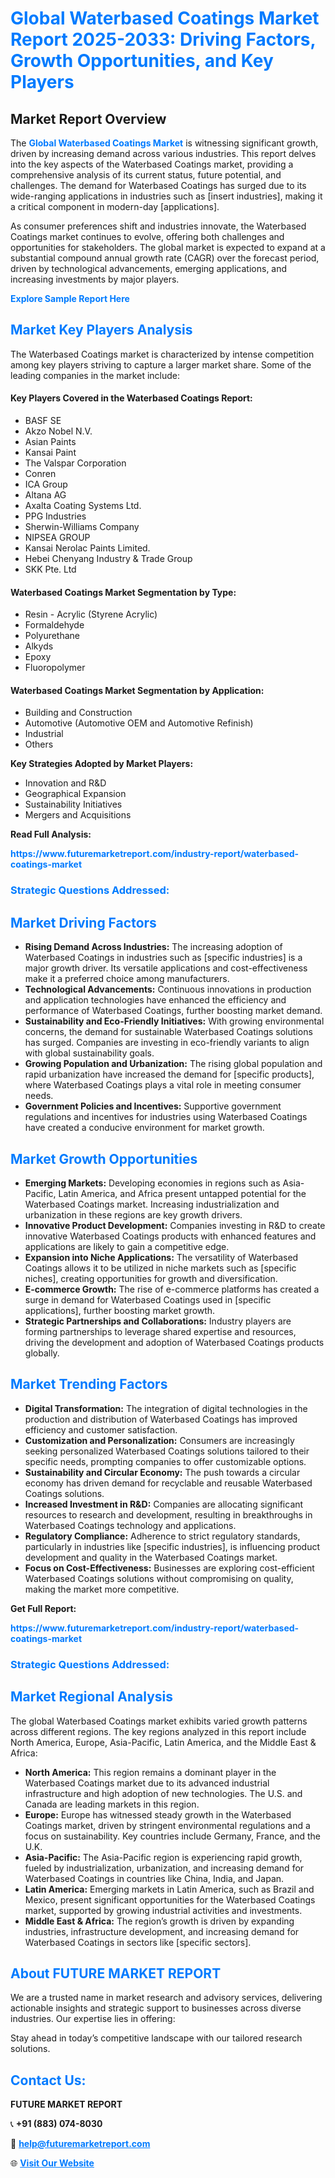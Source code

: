 <h1 style="color: #007BFF;">Global Waterbased Coatings Market Report 2025-2033: Driving Factors, Growth Opportunities, and Key Players</h1>

<section id="overview">
<h2>Market Report Overview</h2>
<p>The <a href="https://www.futuremarketreport.com/industry-report/waterbased-coatings-market" style="color: #007BFF; text-decoration: none;"><strong>Global Waterbased Coatings Market</strong></a> is witnessing significant growth, driven by increasing demand across various industries. This report delves into the key aspects of the Waterbased Coatings market, providing a comprehensive analysis of its current status, future potential, and challenges. The demand for Waterbased Coatings has surged due to its wide-ranging applications in industries such as [insert industries], making it a critical component in modern-day [applications].</p>
<p>As consumer preferences shift and industries innovate, the Waterbased Coatings market continues to evolve, offering both challenges and opportunities for stakeholders. The global market is expected to expand at a substantial compound annual growth rate (CAGR) over the forecast period, driven by technological advancements, emerging applications, and increasing investments by major players.</p>
</section>

<section id="overview">
<p><a href="https://www.futuremarketreport.com/request-sample/reportId=59672" style="color: #007BFF; text-decoration: none;"><strong>Explore Sample Report Here</strong></a></p>
</section>

<section id="key-players">
<h2 style="color: #007BFF;">Market Key Players Analysis</h2>
<p>The Waterbased Coatings market is characterized by intense competition among key players striving to capture a larger market share. Some of the leading companies in the market include:</p>
<h4>Key Players Covered in the Waterbased Coatings Report:</h4>
<ul><li>BASF SE</li><li>Akzo Nobel N.V.</li><li>Asian Paints</li><li>Kansai Paint</li><li>The Valspar Corporation</li><li>Conren</li><li>ICA Group</li><li>Altana AG</li><li>Axalta Coating Systems Ltd.</li><li>PPG Industries</li><li>Sherwin-Williams Company</li><li>NIPSEA GROUP</li><li>Kansai Nerolac Paints Limited.</li><li>Hebei Chenyang Industry &amp; Trade Group</li><li>SKK Pte. Ltd</li></ul>
<h4>Waterbased Coatings Market Segmentation by Type:</h4>
<ul><li>Resin - Acrylic (Styrene Acrylic)</li><li>Formaldehyde</li><li>Polyurethane</li><li>Alkyds</li><li>Epoxy</li><li>Fluoropolymer</li></ul>

<h4>Waterbased Coatings Market Segmentation by Application:</h4>
<ul><li>Building and Construction</li><li>Automotive (Automotive OEM and Automotive Refinish)</li><li>Industrial</li><li>Others</li></ul>
<p><strong>Key Strategies Adopted by Market Players:</strong></p>
<ul>
<li>Innovation and R&D</li>
<li>Geographical Expansion</li>
<li>Sustainability Initiatives</li>
<li>Mergers and Acquisitions</li>
</ul>
</section>

<section>
<p><strong>Read Full Analysis: </strong></p><a href="https://www.futuremarketreport.com/industry-report/waterbased-coatings-market" style="color: #007BFF; text-decoration: none;"><strong>https://www.futuremarketreport.com/industry-report/waterbased-coatings-market</strong></a>
<h3 style="color: #007BFF;">Strategic Questions Addressed:</h3>
</section>

<section id="driving-factors">
<h2 style="color: #007BFF;">Market Driving Factors</h2>
<ul>
<li><strong>Rising Demand Across Industries:</strong> The increasing adoption of Waterbased Coatings in industries such as [specific industries] is a major growth driver. Its versatile applications and cost-effectiveness make it a preferred choice among manufacturers.</li>
<li><strong>Technological Advancements:</strong> Continuous innovations in production and application technologies have enhanced the efficiency and performance of Waterbased Coatings, further boosting market demand.</li>
<li><strong>Sustainability and Eco-Friendly Initiatives:</strong> With growing environmental concerns, the demand for sustainable Waterbased Coatings solutions has surged. Companies are investing in eco-friendly variants to align with global sustainability goals.</li>
<li><strong>Growing Population and Urbanization:</strong> The rising global population and rapid urbanization have increased the demand for [specific products], where Waterbased Coatings plays a vital role in meeting consumer needs.</li>
<li><strong>Government Policies and Incentives:</strong> Supportive government regulations and incentives for industries using Waterbased Coatings have created a conducive environment for market growth.</li>
</ul>
</section>

<section id="growth-opportunities">
<h2 style="color: #007BFF;">Market Growth Opportunities</h2>
<ul>
<li><strong>Emerging Markets:</strong> Developing economies in regions such as Asia-Pacific, Latin America, and Africa present untapped potential for the Waterbased Coatings market. Increasing industrialization and urbanization in these regions are key growth drivers.</li>
<li><strong>Innovative Product Development:</strong> Companies investing in R&D to create innovative Waterbased Coatings products with enhanced features and applications are likely to gain a competitive edge.</li>
<li><strong>Expansion into Niche Applications:</strong> The versatility of Waterbased Coatings allows it to be utilized in niche markets such as [specific niches], creating opportunities for growth and diversification.</li>
<li><strong>E-commerce Growth:</strong> The rise of e-commerce platforms has created a surge in demand for Waterbased Coatings used in [specific applications], further boosting market growth.</li>
<li><strong>Strategic Partnerships and Collaborations:</strong> Industry players are forming partnerships to leverage shared expertise and resources, driving the development and adoption of Waterbased Coatings products globally.</li>
</ul>
</section>

<section id="trending-factors">
<h2 style="color: #007BFF;">Market Trending Factors</h2>
<ul>
<li><strong>Digital Transformation:</strong> The integration of digital technologies in the production and distribution of Waterbased Coatings has improved efficiency and customer satisfaction.</li>
<li><strong>Customization and Personalization:</strong> Consumers are increasingly seeking personalized Waterbased Coatings solutions tailored to their specific needs, prompting companies to offer customizable options.</li>
<li><strong>Sustainability and Circular Economy:</strong> The push towards a circular economy has driven demand for recyclable and reusable Waterbased Coatings solutions.</li>
<li><strong>Increased Investment in R&D:</strong> Companies are allocating significant resources to research and development, resulting in breakthroughs in Waterbased Coatings technology and applications.</li>
<li><strong>Regulatory Compliance:</strong> Adherence to strict regulatory standards, particularly in industries like [specific industries], is influencing product development and quality in the Waterbased Coatings market.</li>
<li><strong>Focus on Cost-Effectiveness:</strong> Businesses are exploring cost-efficient Waterbased Coatings solutions without compromising on quality, making the market more competitive.</li>
</ul>
</section>

<section>
<p><strong>Get Full Report: </strong></p><a href="https://www.futuremarketreport.com/industry-report/waterbased-coatings-market" style="color: #007BFF; text-decoration: none;"><strong>https://www.futuremarketreport.com/industry-report/waterbased-coatings-market</strong></a>
<h3 style="color: #007BFF;">Strategic Questions Addressed:</h3>
</section>


<section id="regional-analysis">
<h2 style="color: #007BFF;">Market Regional Analysis</h2>
<p>The global Waterbased Coatings market exhibits varied growth patterns across different regions. The key regions analyzed in this report include North America, Europe, Asia-Pacific, Latin America, and the Middle East & Africa:</p>
<ul>
<li><strong>North America:</strong> This region remains a dominant player in the Waterbased Coatings market due to its advanced industrial infrastructure and high adoption of new technologies. The U.S. and Canada are leading markets in this region.</li>
<li><strong>Europe:</strong> Europe has witnessed steady growth in the Waterbased Coatings market, driven by stringent environmental regulations and a focus on sustainability. Key countries include Germany, France, and the U.K.</li>
<li><strong>Asia-Pacific:</strong> The Asia-Pacific region is experiencing rapid growth, fueled by industrialization, urbanization, and increasing demand for Waterbased Coatings in countries like China, India, and Japan.</li>
<li><strong>Latin America:</strong> Emerging markets in Latin America, such as Brazil and Mexico, present significant opportunities for the Waterbased Coatings market, supported by growing industrial activities and investments.</li>
<li><strong>Middle East & Africa:</strong> The region’s growth is driven by expanding industries, infrastructure development, and increasing demand for Waterbased Coatings in sectors like [specific sectors].</li>
</ul>
</section>

<footer>
<h2 style="color: #007BFF;">About FUTURE MARKET REPORT</h2>
<p>We are a trusted name in market research and advisory services, delivering actionable insights and strategic support to businesses across diverse industries. Our expertise lies in offering:</p>

<p>Stay ahead in today’s competitive landscape with our tailored research solutions.</p>

<h2 style="color: #007BFF;">Contact Us:</h2>
<p><strong>FUTURE MARKET REPORT</strong></p>
<p>📞 <strong>+91 (883) 074-8030</strong></p>
<p>📧 <strong><a href="mailto:help@futuremarketreport.com" style="color: #007BFF;">help@futuremarketreport.com</a></strong></p>
<p>🌐 <strong><a href="https://www.futuremarketreport.com/" style="color: #007BFF;">Visit Our Website</a></strong></p>
</footer>